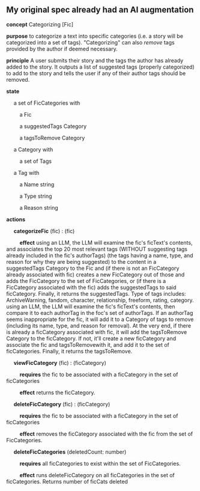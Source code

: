 ## My original spec already had an AI augmentation

**concept** Categorizing [Fic]

**purpose** to categorize a text into specific categories (i.e. a story will be categorized into a set of tags). "Categorizing" can also *remove* tags provided by the author if deemed necessary.

**principle** A user submits their story and the tags the author has already added to the story. It outputs a list of suggested tags (properly categorized) to add to the story and tells the user if any of their author tags should be removed.

**state**

&nbsp;&nbsp;&nbsp;&nbsp; a set of FicCategories with

&nbsp;&nbsp;&nbsp;&nbsp;&nbsp;&nbsp;&nbsp;&nbsp; a Fic

&nbsp;&nbsp;&nbsp;&nbsp;&nbsp;&nbsp;&nbsp;&nbsp; a suggestedTags Category

&nbsp;&nbsp;&nbsp;&nbsp;&nbsp;&nbsp;&nbsp;&nbsp; a tagsToRemove Category

&nbsp;&nbsp;&nbsp;&nbsp; a Category with

&nbsp;&nbsp;&nbsp;&nbsp;&nbsp;&nbsp;&nbsp;&nbsp; a set of Tags

&nbsp;&nbsp;&nbsp;&nbsp; a Tag with

&nbsp;&nbsp;&nbsp;&nbsp;&nbsp;&nbsp;&nbsp;&nbsp; a Name string

&nbsp;&nbsp;&nbsp;&nbsp;&nbsp;&nbsp;&nbsp;&nbsp; a Type string

&nbsp;&nbsp;&nbsp;&nbsp;&nbsp;&nbsp;&nbsp;&nbsp; a Reason string

**actions**

&nbsp;&nbsp;&nbsp;&nbsp; **categorizeFic** (fic) : (fic)

&nbsp;&nbsp;&nbsp;&nbsp;&nbsp;&nbsp;&nbsp;&nbsp; **effect** using an LLM, the LLM will examine the fic's ficText's contents, and associates the top 20 most relevant tags (WITHOUT suggesting tags already included in the fic's authorTags) (the tags having a name, type, and reason for why they are being suggested) to the content in a suggestedTags Category to the Fic and (if there is not an FicCategory already associated with fic) creates a new FicCategory out of those and adds the FicCategory to the set of FicCategories, or (if there is a FicCategory associated with the fic) adds the suggestedTags to said ficCategory. Finally, it returns the suggestedTags.
Type of tags includes: ArchiveWarning, fandom, character, relationship, freeform, rating, category. using an LLM, the LLM will examine the fic's ficText's contents, then compare it to each authorTag in the foc's set of authorTags. If an authorTag seems inappropriate for the fic, it will add it to a Category of tags to remove (including its name, type, and reason for removal). At the very end, if there is already a ficCategory associated with fic, it will add the tagsToRemove Category to the ficCategory. If not, it'll create a new ficCategory and associate the fic and tagsToRemovewith it, and add it to the set of ficCategories. Finally, it returns the tagsToRemove.


&nbsp;&nbsp;&nbsp;&nbsp; **viewFicCategory** (fic) : (ficCategory)

&nbsp;&nbsp;&nbsp;&nbsp;&nbsp;&nbsp;&nbsp;&nbsp; **requires** the fic to be associated with a ficCategory in the set of ficCategories

&nbsp;&nbsp;&nbsp;&nbsp;&nbsp;&nbsp;&nbsp;&nbsp; **effect** returns the ficCategory.


&nbsp;&nbsp;&nbsp;&nbsp; **deleteFicCategory** (fic) : (ficCategory)

&nbsp;&nbsp;&nbsp;&nbsp;&nbsp;&nbsp;&nbsp;&nbsp; **requires** the fic to be associated with a ficCategory in the set of ficCategories

&nbsp;&nbsp;&nbsp;&nbsp;&nbsp;&nbsp;&nbsp;&nbsp; **effect** removes the ficCategory associated with the fic from the set of FicCategories.


&nbsp;&nbsp;&nbsp;&nbsp; **deleteFicCategories** (deletedCount: number)

&nbsp;&nbsp;&nbsp;&nbsp;&nbsp;&nbsp;&nbsp;&nbsp; **requires** all ficCategories to exist within the set of FicCategories.

&nbsp;&nbsp;&nbsp;&nbsp;&nbsp;&nbsp;&nbsp;&nbsp; **effect** runs deleteFicCategory on all ficCategories in the set of ficCategories. Returns number of ficCats deleted

